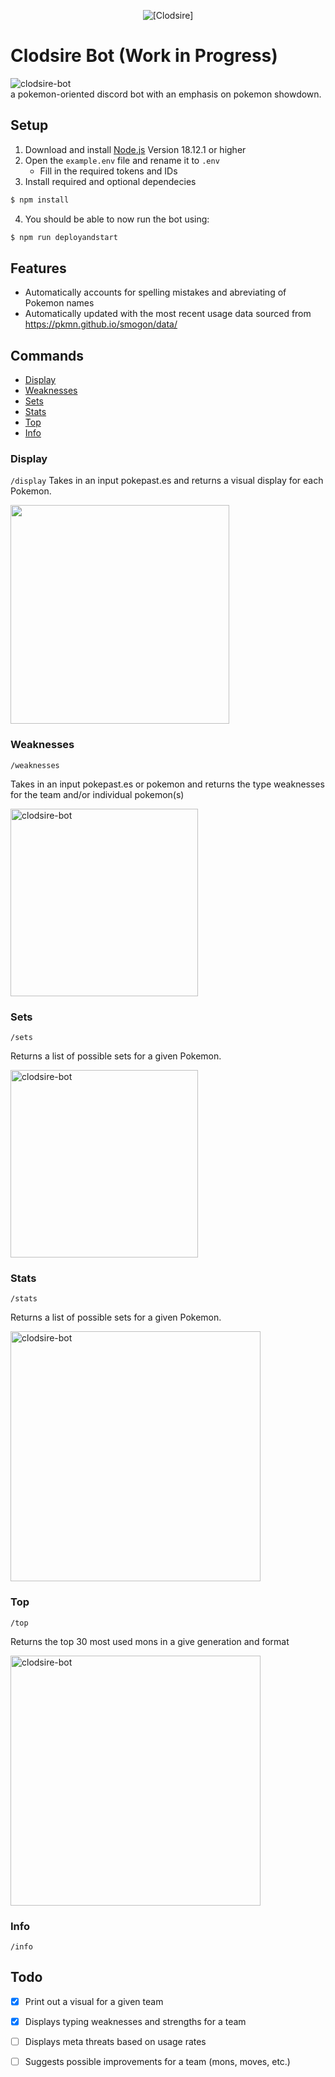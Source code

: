 <p align="center">
    <img alt="[Clodsire]" src="https://editors.dexerto.com/wp-content/uploads/2022/11/13/clodsire-and-wooper-1024x576.jpg">
</p>

# Clodsire Bot (Work in Progress)

<img src="https://cdn.discordapp.com/attachments/912584888148975666/1047806076315254884/image.png" 
alt="clodsire-bot" border="0"> <br>
a pokemon-oriented discord bot with an emphasis on pokemon showdown.

## Setup
1. Download and install [Node.js](https://nodejs.org/en/) Version 18.12.1 or higher
2. Open the ```example.env``` file and rename it to ```.env```
    - Fill in the required tokens and IDs
3. Install required and optional dependecies
```sh
$ npm install
```
4. You should be able to now run the bot using:
```sh
$ npm run deployandstart
```




## Features
* Automatically accounts for spelling mistakes and abreviating of Pokemon names
* Automatically updated with the most recent usage data sourced from https://pkmn.github.io/smogon/data/

## Commands
* [Display](#display)
* [Weaknesses](#weaknesses)
* [Sets](#sets)
* [Stats](#stats)
* [Top](#top)
* [Info](#info)

### Display
```/display```
Takes in an input pokepast.es and returns a visual display for each Pokemon.

<img src = "./assets/display.png" width=350>

### Weaknesses
```/weaknesses```

Takes in an input pokepast.es or pokemon and returns the type weaknesses for the team and/or individual pokemon(s)

<img src="./assets/pokemonWeakness.png" 
alt="clodsire-bot" border="0" width=300>

### Sets
```/sets```

Returns a list of possible sets for a given Pokemon.

<img src="./assets/sets.png" 
alt="clodsire-bot" border="0" width=300> <br>

### Stats
```/stats```

Returns a list of possible sets for a given Pokemon.

<img src="./assets/stats.png" 
alt="clodsire-bot" border="0" width=400> <br>

### Top
```/top```

Returns the top 30 most used mons in a give generation and format

<img src="./assets/top.png" 
alt="clodsire-bot" border="0" width=400> <br>

### Info
```/info```

## Todo

-   [x] Print out a visual for a given team
-   [x] Displays typing weaknesses and strengths for a team
-   [ ] Displays meta threats based on usage rates
-   [ ] Suggests possible improvements for a team (mons, moves, etc.)


